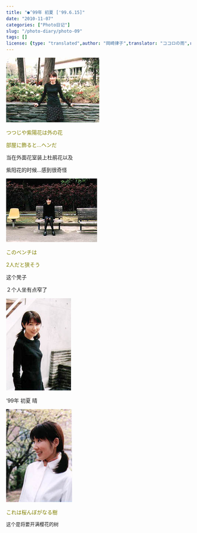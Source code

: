 ```yaml
---
title: "●‘99年 初夏 ['99.6.15]"
date: "2010-11-07"
categories: ["Photo日记"]
slug: "/photo-diary/photo-09"
tags: []
license: {type: "translated",author: "岡崎律子",translator: "ココロの雨",reproduced-url: "http://www.ne.jp/asahi/okazaki/book/photo/photo9.html",reproduced-website: "岡崎律子Book"}
---
```


[![](./images/tsutsuji.jpg "tsutsuji")](./images/tsutsuji.jpg)  

  
<span style="color: #808000;">つつじや紫陽花は外の花</span>  

  
<span style="color: #808000;">部屋に飾ると…ヘンだ</span>  

  
当在外面花室装上杜鹃花以及  

  
紫阳花的时候…感到很奇怪  

  
![](./images/bench2.jpg "bench2")  

  
<span style="color: #808000;">このベンチは</span>  

  
<span style="color: #808000;">2人だと狭そう</span>  

  
这个凳子  

  
２个人坐有点窄了  

  
![](./images/99shoka.jpg "99shoka")  

  
‘99年 初夏 晴  

  
[![](./images/cherry.jpg "cherry")](./images/cherry.jpg)  

  
<span style="color: #808000;">これは桜んぼがなる樹</span>  

  
<span style="font-size: 13px; line-height: 19px;">这个是将要开满樱花的树</span>
